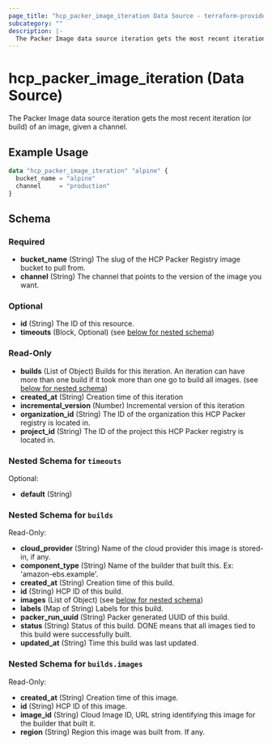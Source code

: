 ```yaml
---
page_title: "hcp_packer_image_iteration Data Source - terraform-provider-hcp"
subcategory: ""
description: |-
  The Packer Image data source iteration gets the most recent iteration (or build) of an image, given a channel.
---
```


# hcp_packer_image_iteration (Data Source)

The Packer Image data source iteration gets the most recent iteration (or build) of an image, given a channel.

## Example Usage

```terraform
data "hcp_packer_image_iteration" "alpine" {
  bucket_name = "alpine"
  channel     = "production"
}
```

## Schema

### Required

- **bucket_name** (String) The slug of the HCP Packer Registry image bucket to pull from.
- **channel** (String) The channel that points to the version of the image you want.

### Optional

- **id** (String) The ID of this resource.
- **timeouts** (Block, Optional) (see [below for nested schema](#nestedblock--timeouts))

### Read-Only

- **builds** (List of Object) Builds for this iteration. An iteration can have more than one build if it took more than one go to build all images. (see [below for nested schema](#nestedatt--builds))
- **created_at** (String) Creation time of this iteration
- **incremental_version** (Number) Incremental version of this iteration
- **organization_id** (String) The ID of the organization this HCP Packer registry is located in.
- **project_id** (String) The ID of the project this HCP Packer registry is located in.

<a id="nestedblock--timeouts"></a>
### Nested Schema for `timeouts`

Optional:

- **default** (String)


<a id="nestedatt--builds"></a>
### Nested Schema for `builds`

Read-Only:

- **cloud_provider** (String) Name of the cloud provider this image is stored-in, if any.
- **component_type** (String) Name of the builder that built this. Ex: 'amazon-ebs.example'.
- **created_at** (String) Creation time of this build.
- **id** (String) HCP ID of this build.
- **images** (List of Object) (see [below for nested schema](#nestedobjatt--builds--images))
- **labels** (Map of String) Labels for this build.
- **packer_run_uuid** (String) Packer generated UUID of this build.
- **status** (String) Status of this build. DONE means that all images tied to this build were successfully built.
- **updated_at** (String) Time this build was last updated.

<a id="nestedobjatt--builds--images"></a>
### Nested Schema for `builds.images`

Read-Only:

- **created_at** (String) Creation time of this image.
- **id** (String) HCP ID of this image.
- **image_id** (String) Cloud Image ID, URL string identifying this image for the builder that built it.
- **region** (String) Region this image was built from. If any.
